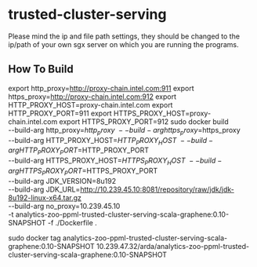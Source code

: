 # trusted-cluster-serving
Please mind the ip and file path settings, they should be changed to the ip/path of your own sgx server on which you are running the programs.

## How To Build
export http_proxy=http://proxy-chain.intel.com:911
export https_proxy=http://proxy-chain.intel.com:912
export HTTP_PROXY_HOST=proxy-chain.intel.com
export HTTP_PROXY_PORT=911
export HTTPS_PROXY_HOST=proxy-chain.intel.com
export HTTPS_PROXY_PORT=912
sudo docker build \
    --build-arg http_proxy=$http_proxy \
    --build-arg https_proxy=$https_proxy \
    --build-arg HTTP_PROXY_HOST=$HTTP_PROXY_HOST \
    --build-arg HTTP_PROXY_PORT=$HTTP_PROXY_PORT \
    --build-arg HTTPS_PROXY_HOST=$HTTPS_PROXY_HOST \
    --build-arg HTTPS_PROXY_PORT=$HTTPS_PROXY_PORT \
    --build-arg JDK_VERSION=8u192 \
    --build-arg JDK_URL=http://10.239.45.10:8081/repository/raw/jdk/jdk-8u192-linux-x64.tar.gz \
    --build-arg no_proxy=10.239.45.10 \
    -t analytics-zoo-ppml-trusted-cluster-serving-scala-graphene:0.10-SNAPSHOT -f ./Dockerfile .

sudo docker tag analytics-zoo-ppml-trusted-cluster-serving-scala-graphene:0.10-SNAPSHOT 10.239.47.32/arda/analytics-zoo-ppml-trusted-cluster-serving-scala-graphene:0.10-SNAPSHOT
